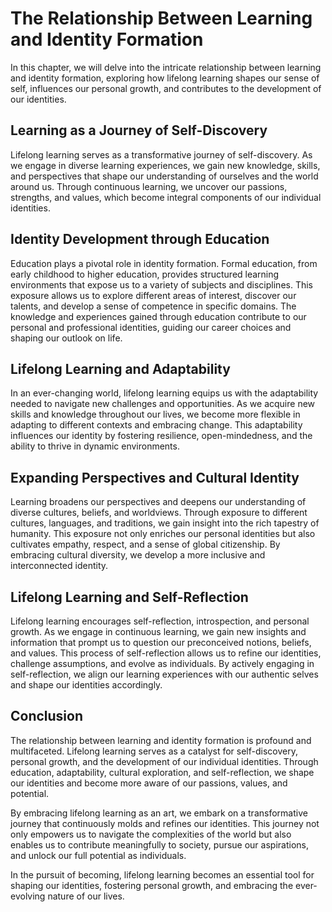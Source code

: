 The Relationship Between Learning and Identity Formation
====================================================================

In this chapter, we will delve into the intricate relationship between learning and identity formation, exploring how lifelong learning shapes our sense of self, influences our personal growth, and contributes to the development of our identities.

Learning as a Journey of Self-Discovery
---------------------------------------

Lifelong learning serves as a transformative journey of self-discovery. As we engage in diverse learning experiences, we gain new knowledge, skills, and perspectives that shape our understanding of ourselves and the world around us. Through continuous learning, we uncover our passions, strengths, and values, which become integral components of our individual identities.

Identity Development through Education
--------------------------------------

Education plays a pivotal role in identity formation. Formal education, from early childhood to higher education, provides structured learning environments that expose us to a variety of subjects and disciplines. This exposure allows us to explore different areas of interest, discover our talents, and develop a sense of competence in specific domains. The knowledge and experiences gained through education contribute to our personal and professional identities, guiding our career choices and shaping our outlook on life.

Lifelong Learning and Adaptability
----------------------------------

In an ever-changing world, lifelong learning equips us with the adaptability needed to navigate new challenges and opportunities. As we acquire new skills and knowledge throughout our lives, we become more flexible in adapting to different contexts and embracing change. This adaptability influences our identity by fostering resilience, open-mindedness, and the ability to thrive in dynamic environments.

Expanding Perspectives and Cultural Identity
--------------------------------------------

Learning broadens our perspectives and deepens our understanding of diverse cultures, beliefs, and worldviews. Through exposure to different cultures, languages, and traditions, we gain insight into the rich tapestry of humanity. This exposure not only enriches our personal identities but also cultivates empathy, respect, and a sense of global citizenship. By embracing cultural diversity, we develop a more inclusive and interconnected identity.

Lifelong Learning and Self-Reflection
-------------------------------------

Lifelong learning encourages self-reflection, introspection, and personal growth. As we engage in continuous learning, we gain new insights and information that prompt us to question our preconceived notions, beliefs, and values. This process of self-reflection allows us to refine our identities, challenge assumptions, and evolve as individuals. By actively engaging in self-reflection, we align our learning experiences with our authentic selves and shape our identities accordingly.

Conclusion
----------

The relationship between learning and identity formation is profound and multifaceted. Lifelong learning serves as a catalyst for self-discovery, personal growth, and the development of our individual identities. Through education, adaptability, cultural exploration, and self-reflection, we shape our identities and become more aware of our passions, values, and potential.

By embracing lifelong learning as an art, we embark on a transformative journey that continuously molds and refines our identities. This journey not only empowers us to navigate the complexities of the world but also enables us to contribute meaningfully to society, pursue our aspirations, and unlock our full potential as individuals.

In the pursuit of becoming, lifelong learning becomes an essential tool for shaping our identities, fostering personal growth, and embracing the ever-evolving nature of our lives.
